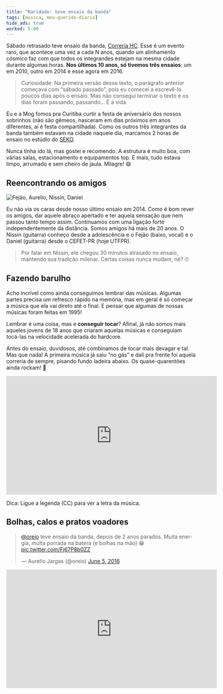 ```yaml
---
title: "Raridade: teve ensaio da banda"
tags: [musica, meu-querido-diario]
hide_ads: true
worked: 5:00
---
```


Sábado retrasado teve ensaio da banda, [Correria HC](http://aurelio.net/correria/). Esse é um evento raro, que acontece uma vez a cada N anos, quando um alinhamento cósmico faz com que todos os integrandes estejam na mesma cidade durante algumas horas. **Nos últimos 10 anos, só tivemos três ensaios**: um em 2010, outro em 2014 e esse agora em 2016.

> Curiosidade: Na primeira versão desse texto, o parágrafo anterior começava com “sábado passado”, pois eu comecei a escrevê-lo poucos dias após o ensaio. Mas não consegui terminar o texto e os dias foram passando, passando… É a vida.

Eu e a Mog fomos pra Curitiba curtir a festa de aniversário dos nossos sobrinhos (não são gêmeos, nasceram em dias próximos em anos diferentes, aí é festa compartilhada). Como os outros três integrantes da banda também estavam na cidade naquele dia, marcamos 2 horas de ensaio no estúdio do [SEKO](https://sekoaudioworks.com).

Nunca tinha ido lá, mas gostei e recomendo. A estrutura é muito boa, com várias salas, estacionamento e equipamentos top. E mais, tudo estava limpo, arrumado e sem cheiro de jaula. Milagre! 😄


## Reencontrando os amigos

![Fejão, Aurelio, Nissin, Daniel](http://aurelio.net/img/blog/correria-2016.jpg)

Eu não via os caras desde nosso último ensaio em 2014. Como é bom rever os amigos, dar aquele abraço apertado e ter aquela sensação que nem passou tanto tempo assim. Continuamos com uma ligação forte independentemente da distância. Somos amigos há mais de 20 anos. O Nissin (guitarra) conheço desde a adolescência e o Fejão (baixo, vocal) e o Daniel (guitarra) desde o CEFET-PR (hoje UTFPR).

> Por falar em Nissin, ele chegou 30 minutos atrasado no ensaio, mantendo sua tradição milenar. Certas coisas nunca mudam, né? 🙄


## Fazendo barulho

Acho incrível como ainda conseguimos lembrar das músicas. Algumas partes precisa um refresco rápido na memória, mas em geral é só começar a música que ela vai direto até o final. E pensar que algumas de nossas músicas foram feitas em 1995!

Lembrar é uma coisa, mas e **conseguir tocar**? Afinal, já não somos mais aqueles jovens de 18 anos que criaram aquelas músicas e conseguiam tocá-las na velocidade acelerada do hardcore.

Antes do ensaio, duvidosos, até combinamos de tocar mais devagar e tal. Mas que nada! A primeira música já saiu “no gás” e dali pra frente foi aquela correria de sempre, pisando fundo ladeira abaixo. Os quase-quarentões ainda rockam! 🤘

<iframe width="560" height="315" src="https://www.youtube.com/embed/MXUxBgz4CU8" frameborder="0" allowfullscreen></iframe>

Dica: Ligue a legenda (CC) para ver a letra da música.


## Bolhas, calos e pratos voadores

<blockquote class="twitter-tweet" data-lang="en"><p lang="pt" dir="ltr"><a href="https://twitter.com/oreio">@oreio</a> teve ensaio da banda, depois de 2 anos parados. Muita energia, muita porrada na batera (e bolhas na mão) 😁 <a href="https://t.co/Fj67P8b0ZZ">pic.twitter.com/Fj67P8b0ZZ</a></p>&mdash; Aurelio Jargas (@oreio) <a href="https://twitter.com/oreio/status/739576693950676994">June 5, 2016</a></blockquote>
<script async src="//platform.twitter.com/widgets.js" charset="utf-8"></script>

<iframe width="560" height="315" src="https://www.youtube.com/embed/mOR6sBvOhWU" frameborder="0" allowfullscreen></iframe>
